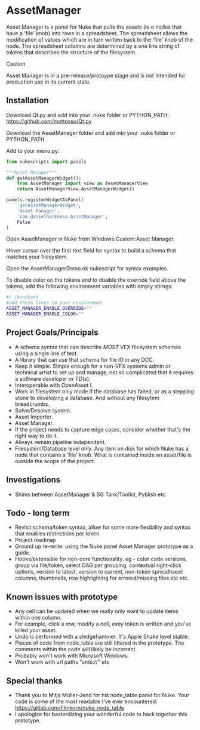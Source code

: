 # AssetManager
Asset Manager is a panel for Nuke that pulls the assets (ie.e nodes that have a 'file' knob) into rows in a spreadsheet. The spreadsheet allows the modification of values which are in turn written back to the 'file' knob of the node. The spreadsheet columns are determined by a one line string of tokens that describes the structure of the filesystem.
> [!CAUTION]
> Asset Manager is in a pre-release/protoype stage and is not intended for production use in its current state.

## Installation

Download Qt.py and add into your .nuke folder or PYTHON_PATH:
https://github.com/mottosso/Qt.py

Download the AssetManager folder and add into your .nuke folder or PYTHON_PATH.

Add to your menu.py:

```python
from nukescripts import panels

"""Asset Manager"""
def getAssetManagerWidget():
    from AssetManager import view as AssetManagerView
    return AssetManagerView.AssetManagerWidget()

panels.registerWidgetAsPanel(
    'getAssetManagerWidget',
    'Asset Manager',
    'com.danielharkness.AssetManager',
    False
)
```
Open AssetManager in Nuke from Windows:Custom:Asset Manager.

Hover cursor over the first text field for syntax to build a schema that matches your filesystem.

Open the AssetManagerDemo.nk nukescript for syntax examples.

To disable color on the tokens and to disable the override field above the tokens, add the following environment variables with empty stirngs:
```bash
#! /bin/bash
#add these lines to your environment
ASSET_MANAGER_ENABLE_OVERRIDE=""
ASSET_MANAGER_ENABLE_COLOR=""
```

## Project Goals/Principals
- A schema syntax that can describe _MOST_ VFX filesystem schemas using a single line of text.
- A library that can use that schema for file IO in any DCC.
- Keep it simple. Simple enough for a non-VFX systems admin or technical artist to set up and manage, not so complicated that it requires a software developer or TD(s).
- Interoperable with OpenAsset I.
- Work in filesystem only mode if the database has failed, or as a stepping stone to developing a database. And without any filesytem breadcrumbs.
- Solve/Desolve system.
- Asset Importer.
- Asset Manager.
- If the project needs to capture edge cases, consider whether that's the right way to do it.
- Always remain pipeline independant.
- Filesystem/Database level only. Any item on disk for which Nuke has a node that contains a 'file' knob. What is contained inside an asset/file is outside the scope of the project.

## Investigations

- Shims between AssetManager & SG Tank/Toolkit, Pyblish etc

## Todo - long term
- Revisit schema/token syntax, allow for some more flexibility and syntax that enables restrictions per token.
- Project roadmap
- Ground up re-write: using the Nuke panel Asset Manager prototype as a guide.
- Hooks/extensible for non-core functionality. eg - color code versions, group via file/token, select DAG per grouping, contextual right-click options, version to latest, version to current, non-token spreadhseet columns, thumbnails, row highlighting for errored/missing files etc etc.

## Known issues with prototype
- Any cell can be updated when we really only want to update items within one column.
- For example, click a row, modify a cell, evey token is written and you've killed your asset.
- Undo is performed with a sledgehammer. It's Apple Shake level stable.
- Pieces of code from node_table are still littered in the prototype. The comments within the code will likely be incorrect.
- Probably won't work with Microsoft Windows.
- Won't work with url paths "smb://" etc 

## Special thanks
- Thank you to Mitja Müller-Jend for his node_table panel for Nuke. Your code is some of the most readable I've ever encountered: https://gitlab.com/filmkorn/nuke_node_table
- I apologize for basterdizing your wonderful code to hack together this prototype.
